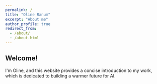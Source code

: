 ```yaml
---
permalink: /
title: "Oline Ranum"
excerpt: "About me"
author_profile: true
redirect_from: 
  - /about/
  - /about.html
---
```




## Welcome!

I'm Oline, and this website provides a concise introduction to my work, which is dedicated to building a warmer future for AI.

